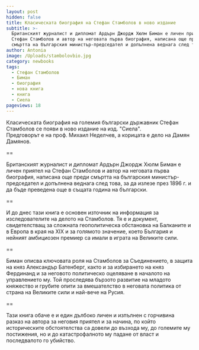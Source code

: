 ```yaml
---
layout: post
hidden: false
title: Класическата биография на Стефан Стамболов в ново издание
subtitle: >-
  Британският журналист и дипломат Ардърн Джордж Хюлм Биман е личен приятел на
  Стефан Стамболов и автор на неговата първа биография, написана още преди
  смъртта на българския министър-председател и допълнена веднага след това
author: Antonia
image: /Uploads/stambolovbio.jpg
category: newbooks
tags:
  - Стефан Стамболов
  - Биман
  - биография
  - нова книга
  - книга
  - Сиела
pageviews: 18
---
```

Класическата биография на големия български държавник Стефан Стамболов се появи в ново издание на изд. "Сиела".\
Предговорът е на проф. Михаил Неделчев, а корицата е дело на Дамян Дамянов. 

\==

Британският журналист и дипломат Ардърн Джордж Хюлм Биман е личен приятел на Стефан Стамболов и автор на неговата първа биография, написана още преди смъртта на българския министър-председател и допълнена веднага след това, за да излезе през 1896 г. и да бъде преведена още в същата година на български.

\==

И до днес тази книга е основен източник на информация за изследователите на делото на Стамболов. Тя е и документ, свидетелстващ за сложната геополитическа обстановка на Балканите и в Европа в края на XIX и за голямото значение, което България и нейният амбициозен премиер са имали в играта на Великите сили.

\==

Биман описва ключовата роля на Стамболов за Съединението, в защита на княз Александър Батенберг, както и за избирането на княз Фердинанд и за неговото политическо оцеляване в началото на управлението му. Той проследява бързото развитие на младото княжество и грубите опити за вмешателство в неговата политика от страна на Великите сили и най-вече на Русия.

\==

Тази книга обаче е и един дълбоко личен и изпълнен с горчивина разказ на автора за неговия приятел и за начина, по който историческите обстоятелства са довели до възхода му, до големите му постижения, но и до катастрофалното му падане от власт и последвалото го убийство.
